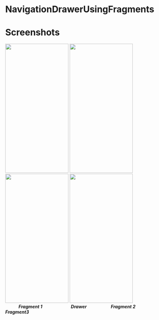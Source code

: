 # NavigationDrawerUsingFragments



# Screenshots 

<img src="https://github.com/ashishrawat2911/NavigationDrawerUsingFragments/blob/master/app/src/main/res/drawable/Capture.PNG" height=408 width=200> <img src="https://github.com/ashishrawat2911/NavigationDrawerUsingFragments/blob/master/app/src/main/res/drawable/Capture2.PNG" height=408 width=200> 
<img src="https://github.com/ashishrawat2911/NavigationDrawerUsingFragments/blob/master/app/src/main/res/drawable/Capture3.PNG" height=408 width=200> 
<img src="https://github.com/ashishrawat2911/NavigationDrawerUsingFragments/blob/master/app/src/main/res/drawable/Capture4.PNG" height=408 width=200></br>
&emsp;&emsp;&emsp;<b><i>Fragment 1  &emsp;&emsp;&emsp;&emsp;&emsp;&emsp; Drawer &emsp;&emsp;&emsp;&emsp;&emsp;   Fragment 2 &emsp;&emsp;&emsp;&emsp;&emsp;   Fragment3 </i></b>
